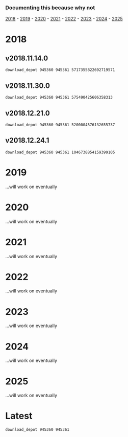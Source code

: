 <!--Im doing this in my free time to have a reference, please dont bug mee on updates too much, im doing oldest to newest-->
### Documenting this because why not
[2018](https://github.com/KalphalusKal/Kals-Random-Public-Docs/blob/main/Steam/Among%20Us/Downgrade%20Commands.md#2018) - [2019](https://github.com/KalphalusKal/Kals-Random-Public-Docs/blob/main/Steam/Among%20Us/Downgrade%20Commands.md#2019) - [2020](https://github.com/KalphalusKal/Kals-Random-Public-Docs/blob/main/Steam/Among%20Us/Downgrade%20Commands.md#2020) - [2021](https://github.com/KalphalusKal/Kals-Random-Public-Docs/blob/main/Steam/Among%20Us/Downgrade%20Commands.md#2021) - [2022](https://github.com/KalphalusKal/Kals-Random-Public-Docs/blob/main/Steam/Among%20Us/Downgrade%20Commands.md#2022) - [2023](https://github.com/KalphalusKal/Kals-Random-Public-Docs/blob/main/Steam/Among%20Us/Downgrade%20Commands.md#2023) - [2024](https://github.com/KalphalusKal/Kals-Random-Public-Docs/blob/main/Steam/Among%20Us/Downgrade%20Commands.md#2024) - [2025](https://github.com/KalphalusKal/Kals-Random-Public-Docs/blob/main/Steam/Among%20Us/Downgrade%20Commands.md#2025)
# 2018
## v2018.11.14.0
```download_depot 945360 945361 5717355822692719571```
## v2018.11.30.0
```download_depot 945360 945361 575490425606358313```
## v2018.12.21.0
```download_depot 945360 945361 5200004576132655737```
## v2018.12.24.1
```download_depot 945360 945361 1046738854159399105```
# 2019
...will work on eventually
# 2020
...will work on eventually
# 2021
...will work on eventually
# 2022
...will work on eventually
# 2023
...will work on eventually
# 2024
...will work on eventually
# 2025
...will work on eventually
# Latest
```download_depot 945360 945361```
